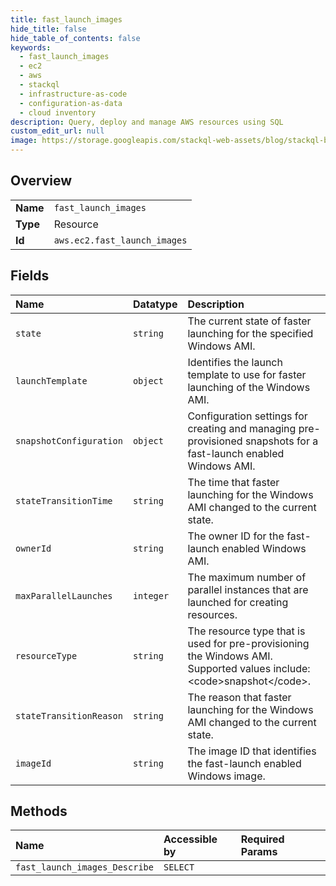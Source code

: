 ```yaml
---
title: fast_launch_images
hide_title: false
hide_table_of_contents: false
keywords:
  - fast_launch_images
  - ec2
  - aws    
  - stackql
  - infrastructure-as-code
  - configuration-as-data
  - cloud inventory
description: Query, deploy and manage AWS resources using SQL
custom_edit_url: null
image: https://storage.googleapis.com/stackql-web-assets/blog/stackql-blog-post-featured-image.png
---
```

  
    

## Overview
<table><tbody>
<tr><td><b>Name</b></td><td><code>fast_launch_images</code></td></tr>
<tr><td><b>Type</b></td><td>Resource</td></tr>
<tr><td><b>Id</b></td><td><code>aws.ec2.fast_launch_images</code></td></tr>
</tbody></table>

## Fields
| Name | Datatype | Description |
|:-----|:---------|:------------|
| `state` | `string` | The current state of faster launching for the specified Windows AMI. |
| `launchTemplate` | `object` | Identifies the launch template to use for faster launching of the Windows AMI. |
| `snapshotConfiguration` | `object` | Configuration settings for creating and managing pre-provisioned snapshots for a fast-launch enabled Windows AMI. |
| `stateTransitionTime` | `string` | The time that faster launching for the Windows AMI changed to the current state. |
| `ownerId` | `string` | The owner ID for the fast-launch enabled Windows AMI. |
| `maxParallelLaunches` | `integer` | The maximum number of parallel instances that are launched for creating resources. |
| `resourceType` | `string` | The resource type that is used for pre-provisioning the Windows AMI. Supported values include: &lt;code&gt;snapshot&lt;/code&gt;. |
| `stateTransitionReason` | `string` | The reason that faster launching for the Windows AMI changed to the current state. |
| `imageId` | `string` | The image ID that identifies the fast-launch enabled Windows image. |
## Methods
| Name | Accessible by | Required Params |
|:-----|:--------------|:----------------|
| `fast_launch_images_Describe` | `SELECT` |  |
